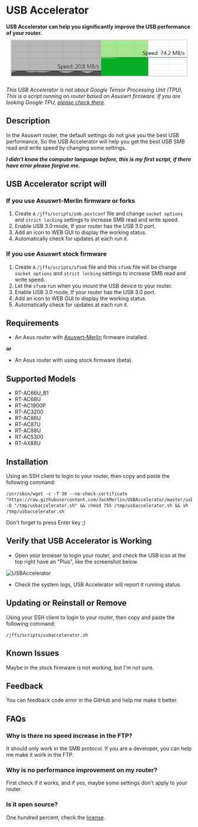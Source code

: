 # USB Accelerator
**USB Accelerator can help you significantly improve the USB performance of your router.**
![USBAccelerator](https://raw.githubusercontent.com/JackMerlin/USBAccelerator/master/.github/Screenshot_1.png)

*This USB Accelerator is not about Google Tensor Processing Unit (TPU), This is a script running on router based on Asuswrt firmware. If you are looking Google TPU, [please check there](https://www.google.com/search?q=Google+TPU+USB+Accelerator).*
 
## Description
In the Asuswrt router, the default settings do not give you the best USB performance, So the USB Accelerator will help you get the best USB SMB read and write speed by changing some settings.

***I didn't know the computer language before, this is my first script, if there have error please forgive me.***

## USB Accelerator script will
### If you use Asuswrt-Merlin firmware or forks
1. Create a `/jffs/scripts/smb.postconf` file and change `socket options` and `strict locking` settings to increase SMB read and write speed.
2. Enable USB 3.0 mode, If your router has the USB 3.0 port.
3. Add an icon to WEB GUI to display the working status.
4. Automatically check for updates at each run it.

### If you use Asuswrt stock firmware
1. Create a `/jffs/scripts/sfsmb` file and this `sfsmb` file will be change `socket options` and `strict locking` settings to increase SMB read and write speed.
2. Let the `sfsmb` run when you mount the USB device to your router.
3. Enable USB 3.0 mode, If your router has the USB 3.0 port.
4. Add an icon to WEB GUI to display the working status.
5. Automatically check for updates at each run it.

## Requirements
* An Asus router with [Asuswrt-Merlin](https://asuswrt.lostrealm.ca/) firmware installed.

**or**

* An Asus router with using stock firmware (beta).

## Supported Models
* RT-AC66U_B1
* RT-AC68U
* RT-AC1900P
* RT-AC3200
* RT-AC86U
* RT-AC87U
* RT-AC88U
* RT-AC5300
* RT-AX88U

## Installation
Using an SSH client to login to your router, then copy and paste the following command:
```Shell
/usr/sbin/wget -c -T 30 --no-check-certificate "https://raw.githubusercontent.com/JackMerlin/USBAccelerator/master/usbaccelerator.sh" -O "/tmp/usbaccelerator.sh" && chmod 755 /tmp/usbaccelerator.sh && sh /tmp/usbaccelerator.sh
```
Don't forget to press Enter key ;)

## Verify that USB Accelerator is Working
* Open your browser to login your router, and check the USB icon at the top right have an "Plus", like the screenshot below.

![USBAccelerator](https://raw.githubusercontent.com/JackMerlin/USBAccelerator/master/.github/Screenshot_2.png)
* Check the system logs, USB Accelerator will report it running status.

## Updating or Reinstall or Remove
Using your SSH client to login to your router, then copy and paste the following command:
```
/jffs/scripts/usbaccelerator.sh
```

## Known Issues
Maybe in the stock firmware is not working, but I'm not sure.

## Feedback
You can feedback code error in the GitHub and help me make it better.

## FAQs
### Why is there no speed increase in the FTP?
It should only work in the SMB protocol. If you are a developer, you can help me make it work in the FTP.
### Why is no performance improvement on my router?
First check if it works, and if yes, maybe some settings don't apply to your router.
### Is it open source?
One hundred percent, check the [license](https://github.com/JackMerlin/USBAccelerator/blob/master/LICENSE).
